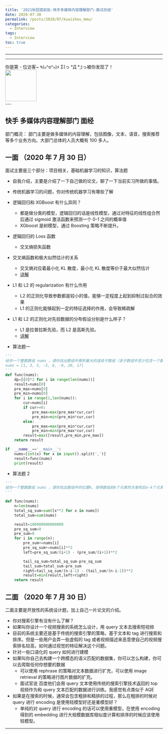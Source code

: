 ```yaml
---
title: '2021秋招提前批-快手多媒体内容理解部门-面试总结'
date: 2020-07-30
permalink: /posts/2020/07/kuaishou_mmu/
categories:
  - Interview
tags:
  - Interview
toc: true
---
```


---

---

<div>
<div class="button01">
      <visited_a href="#" display:inline>你是第<span data-hk-page="current"> - </span>位访客~</visited_a>
      <visited_p class="top">٩(๑^o^๑)۶</visited_p>
      <visited_p class="bottom">Σ(っ °Д °;)っ被你发现了！</visited_p>
</div>
<img align="center" width="100" src="{{ site.url }}/images/static/take_me.gif" alt="" display:inline>
</div>
---

## 快手 多媒体内容理解部门 面经

部门概况： 部门主要是做多媒体的内容理解，包括图像，文本，语音，搜索推荐等多个业务方向。大部门总体的人员大概有 100 多人。

## 一面 （2020 年 7 月 30 日）

面试主要是三个部分：项目相关，基础机器学习的知识，算法题

- 自我介绍，主要是介绍了一下自己做的论文，聊了一下当前实习所做的事情。
- 传统机器学习的问题，你对传统机器学习有哪些了解
- 逻辑回归和 XGBoost 有什么异同？

  - 都是做分类的模型，逻辑回归的话是线性模型，通过对特征的线性组合然后通过 sigmoid 激活函数来预测一个 0-1 之间的概率值
  - XGboost 是树模型，通过 Boosting 策略不断提升。

- 逻辑回归的 Loss 函数

  - 交叉熵损失函数

- 交叉熵函数和极大似然估计的关系

  - 交叉熵对应着最小化 KL 散度，最小化 KL 散度等价于最大似然估计
  - [详解](https://zhuanlan.zhihu.com/p/37917476)

- L1 和 L2 的 regularization 有什么作用

  - L2 的正则化导致参数都是较小的值，能够一定程度上起到抑制过拟合的效果
  - L1 的正则化能够起到一定的特征选择的作用，会导致稀疏解

- L1 和 L2 的正则化对先验数据的分布假设分别是什么样子？

  - L1 是拉普拉斯先验，而 L2 是高斯先验。
  - [详解](https://www.cnblogs.com/USTC-ZCC/p/10123610.html)

- 算法题一

```python
'''
给你一个整数数组 nums ，请你找出数组中乘积最大的连续子数组（该子数组中至少包含一个数字），并返回该子数组所对应的乘积。
nums = [1, 3, 5, -5, 6, -9, 20, 17]
'''
def func(nums):
    dp=[[0]*2 for i in range(len(nums))]
    result=nums[0]
    pre_max=nums[0]
    pre_min=nums[0]
    for i in range(1,len(nums)):
        cur=nums[i]
        if cur>=0:
            pre_max=max(pre_max*cur,cur)
            pre_min=min(pre_min*cur,cur)
        else:
            pre_max=max(pre_min*cur,cur)
            pre_min=min(pre_max*cur,cur)
        result=max([result,pre_min,pre_max])
    return result

if  __name__=='__main__':
    nums=[int(x) for x in input().split(',')]
    result=func(nums)
    print(result)

```

- 算法题 2

```python
'''
给你一个整数数组 nums ，请你找出数组中的位置k，使得数组前k个元素的方差和后n-k个元素的方差之和最小。
'''

def func(nums):
    n=len(nums)
    total_sq_sum=sum([x**2 for x in nums])
    total_sum=sum(nums)

    result=100000000000000
    pre_sq_sum=0
    pre_sum=0
    for i in range(n):
        pre_sum+=nums[i]
        pre_sq_sum+=nums[i]**2
        left=pre_sq_sum/(i+1) - (pre_sum/(i+1))**2

        tail_sq_sum=total_sq_sum-pre_sq_sum
        tail_sum=total_sum-pre_sum
        right=tail_sq_sum/(n-i-1) - (tail_sum/(n-i-1))**2
        result=min(result,left+right)
    return result
```

## 二面 （2020 年 7 月 30 日）

二面主要是开放性的系统设计题，加上自己一片论文的介绍。

- 你对搜索引擎有没有什么了解？
- 如果叫你设计一个视频搜索的系统怎么设计，用 query 文本去搜索短视频
- 目前的系统主要还是基于传统的搜索引擎的策略，基于文本和 tag 进行搜索和排序。但是一些用户会弄一些虚假的 tag 或者视频描述来恶意使自己的视频搜索排名较高，如何通过视觉的特征解决这个问题。
- 针对一些口语化的 query 如何进行建模
- 如果叫你自己去构建一个跨模态的语义匹配的数据集，你可以怎么构建，你可以去爬取任何你想要的数据
  - 可以使用 rephrase 的策略对文本数据进行扩充，可以使用 image retrieval 的策略进行图片数据的扩充。
  - 面试官说 百度他们会用 query 文本使用传统的搜索引擎技术返回的 top 视频作为和 query 文本匹配的数据进行训练。我感觉有点类似于 AQE
- 如果是在搜索的时候，通常会包含粗排和精排的过程，那么在粗排的时候对 query 进行 encoding 是使用轻模型好还是重模型好？
  - 单纯的对 query 进行 encoding 的话可以使用重模型，在使用 encoding 得到的 embedding 进行大规模数据库相似度计算和排序的时候应该使用轻模型。

---

<div data-hk-top-pages="5"> </div>
